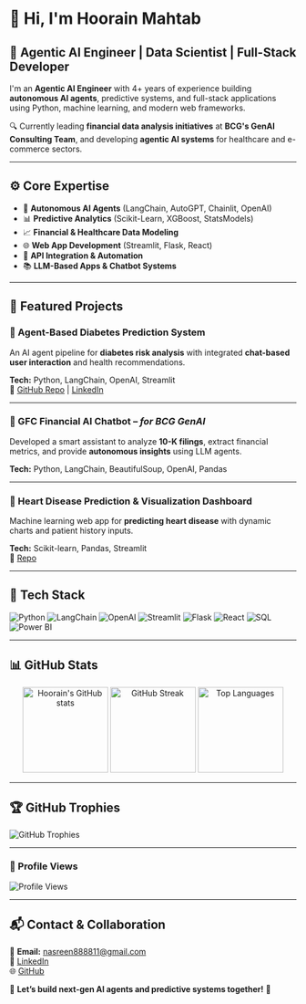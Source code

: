 # 👋 Hi, I'm Hoorain Mahtab

## 🧠 Agentic AI Engineer | Data Scientist | Full-Stack Developer

I'm an **Agentic AI Engineer** with 4+ years of experience building **autonomous AI agents**, predictive systems, and full-stack applications using Python, machine learning, and modern web frameworks.

🔍 Currently leading **financial data analysis initiatives** at **BCG's GenAI Consulting Team**, and developing **agentic AI systems** for healthcare and e-commerce sectors.

---

## ⚙️ Core Expertise

- 🤖 **Autonomous AI Agents** (LangChain, AutoGPT, Chainlit, OpenAI)
- 📊 **Predictive Analytics** (Scikit-Learn, XGBoost, StatsModels)
- 📈 **Financial & Healthcare Data Modeling**
- 🌐 **Web App Development** (Streamlit, Flask, React)
- 🔗 **API Integration & Automation**
- 📚 **LLM-Based Apps & Chatbot Systems**

---

## 🚀 Featured Projects

### 🧠 Agent-Based Diabetes Prediction System
An AI agent pipeline for **diabetes risk analysis** with integrated **chat-based user interaction** and health recommendations.

**Tech:** Python, LangChain, OpenAI, Streamlit  
🔗 [GitHub Repo](https://github.com/hoorain17) | [LinkedIn](https://www.linkedin.com/in/hoorainmahtab/)

---

### 💼 GFC Financial AI Chatbot – *for BCG GenAI*
Developed a smart assistant to analyze **10-K filings**, extract financial metrics, and provide **autonomous insights** using LLM agents.

**Tech:** Python, LangChain, BeautifulSoup, OpenAI, Pandas

---

### 💖 Heart Disease Prediction & Visualization Dashboard
Machine learning web app for **predicting heart disease** with dynamic charts and patient history inputs.

**Tech:** Scikit-learn, Pandas, Streamlit  
🔗 [Repo](https://github.com/hoorain17/Heart_Disease_Web_App)

---

## 🧰 Tech Stack

![Python](https://img.shields.io/badge/Python-3776AB?style=for-the-badge&logo=python&logoColor=white)
![LangChain](https://img.shields.io/badge/LangChain-000000?style=for-the-badge&logo=chainlink&logoColor=white)
![OpenAI](https://img.shields.io/badge/OpenAI-412991?style=for-the-badge&logo=openai&logoColor=white)
![Streamlit](https://img.shields.io/badge/Streamlit-FF4B4B?style=for-the-badge&logo=streamlit&logoColor=white)
![Flask](https://img.shields.io/badge/Flask-000000?style=for-the-badge&logo=flask&logoColor=white)
![React](https://img.shields.io/badge/React-61DAFB?style=for-the-badge&logo=react&logoColor=white)
![SQL](https://img.shields.io/badge/SQL-025E8C?style=for-the-badge&logo=sqlite&logoColor=white)
![Power BI](https://img.shields.io/badge/PowerBI-F2C811?style=for-the-badge&logo=powerbi&logoColor=white)

---

## 📊 GitHub Stats

<p align="center">
  <img src="https://github-readme-stats.vercel.app/api?username=hoorain17&show_icons=true&theme=radical" alt="Hoorain's GitHub stats" height="150px"/>
  <img src="https://github-readme-streak-stats.herokuapp.com/?user=hoorain17&theme=radical" alt="GitHub Streak" height="150px"/>
  <img src="https://github-readme-stats.vercel.app/api/top-langs/?username=hoorain17&layout=compact&theme=radical" alt="Top Languages" height="150px"/>
</p>


---

## 🏆 GitHub Trophies

![GitHub Trophies](https://github-profile-trophy.vercel.app/?username=hoorain17&theme=radical&no-bg=true&no-frame=true)

---
### 👀 Profile Views

![Profile Views](https://komarev.com/ghpvc/?username=hoorain17&color=blue&style=flat-square)

---

## 📬 Contact & Collaboration

📧 **Email:** nasreen888811@gmail.com  
💼 [LinkedIn](https://www.linkedin.com/in/hoorainmahtab/)  
🌐 [GitHub](https://github.com/hoorain17)

🚀 **Let’s build next-gen AI agents and predictive systems together!** 🚀
